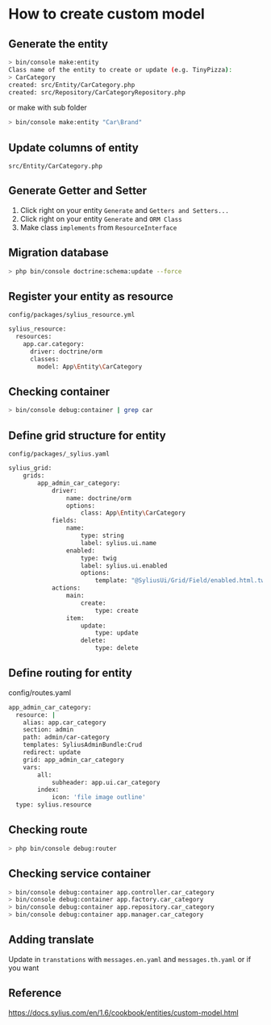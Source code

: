 # How to create custom model

## Generate the entity

```bash
> bin/console make:entity
Class name of the entity to create or update (e.g. TinyPizza):
> CarCategory
created: src/Entity/CarCategory.php
created: src/Repository/CarCategoryRepository.php
```

or make with sub folder

```bash
> bin/console make:entity "Car\Brand"
```

## Update columns of entity

`src/Entity/CarCategory.php`

## Generate Getter and Setter

1. Click right on your entity `Generate` and `Getters and Setters...`
2. Click right on your entity `Generate` and `ORM Class`
3. Make class `implements` from `ResourceInterface`

## Migration database

```bash
> php bin/console doctrine:schema:update --force
```

## Register your entity as resource

`config/packages/sylius_resource.yml`

```bash
sylius_resource:
  resources:
    app.car.category:
      driver: doctrine/orm
      classes:
        model: App\Entity\CarCategory
```

## Checking container

```bash
> bin/console debug:container | grep car
```

## Define grid structure for entity

`config/packages/_sylius.yaml`

```bash
sylius_grid:
    grids:
        app_admin_car_category:
            driver:
                name: doctrine/orm
                options:
                    class: App\Entity\CarCategory
            fields:
                name:
                    type: string
                    label: sylius.ui.name
                enabled:
                    type: twig
                    label: sylius.ui.enabled
                    options:
                        template: "@SyliusUi/Grid/Field/enabled.html.twig"
            actions:
                main:
                    create:
                        type: create
                item:
                    update:
                        type: update
                    delete:
                        type: delete
```

## Define routing for entity

config/routes.yaml

```bash
app_admin_car_category:
  resource: |
    alias: app.car_category
    section: admin
    path: admin/car-category
    templates: SyliusAdminBundle:Crud
    redirect: update
    grid: app_admin_car_category
    vars:
        all:
            subheader: app.ui.car_category
        index:
            icon: 'file image outline'
  type: sylius.resource
```

## Checking route

```bash
> php bin/console debug:router
```

## Checking service container

```bash
> bin/console debug:container app.controller.car_category
> bin/console debug:container app.factory.car_category
> bin/console debug:container app.repository.car_category
> bin/console debug:container app.manager.car_category
```

## Adding translate

Update in `transtations` with `messages.en.yaml` and `messages.th.yaml` or if you want

## Reference

<https://docs.sylius.com/en/1.6/cookbook/entities/custom-model.html>
